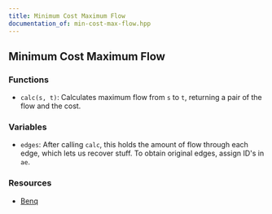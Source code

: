 ```yaml
---
title: Minimum Cost Maximum Flow
documentation_of: min-cost-max-flow.hpp
---
```


## Minimum Cost Maximum Flow

### Functions
- `calc(s, t)`: Calculates maximum flow from `s` to `t`, returning a pair of the flow and the cost. 

### Variables
- `edges`: After calling `calc`, this holds the amount of flow through each edge, which lets us recover stuff. To obtain original edges, assign ID's in `ae`. 
	
### Resources
- [Benq](https://github.com/bqi343/USACO/blob/4aa96cd195a770c3a7f8977441020036d84b4f24/Implementations/content/graphs%20(12)/Flows%20(12.3)/MCMF.h)

